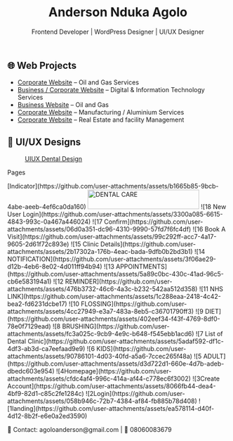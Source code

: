 <!DOCTYPE html>
<html lang="en">
<head>
  <meta charset="UTF-8">
  <meta name="viewport" content="width=device-width, initial-scale=1.0">
  <title>Anderson Agolo - Portfolio</title>
  <link rel="stylesheet" href="style.css">
</head>
<body>
  <header>
    <h1>Anderson Nduka Agolo</h1>
    <p>Frontend Developer | WordPress Designer | UI/UX Designer</p>
  </header>

  <section>
    <h2>🌐 Web Projects</h2>
    <ul>
      <li><a href="https://clarkefire.uk/" target="_blank">Corporate Website</a> – Oil and Gas Services</li>
      <li><a href="https://logiconesolution.com/" target="_blank">Business / Corporate Website</a> – Digital & Information Technology Services</li>
      <li><a href="https://owenlinkworld.com/" target="_blank">Business Website</a> – Oil and Gas</li>
      <li><a href="https://visionaluminiumgroup.com/" target="_blank">Corporate Website</a> – Manufacturing / Aluminium Services</li>
      <li><a href="https://propertymindsng.com/" target="_blank">Corporate Website</a> – Real Estate and facility Management</li>
    </ul>
  </section>
   
  <section>
    <h2>🎨 UI/UX Designs</h2>
    <div class="designs">
      <figure>
        <figcaption><a href="https://www.figma.com/proto/0449d2Orh2gTZXAhgwrI7g/Dissertation-Work?node-id=47-319&t=9oo2aT0bV8ojr6g8-1&scaling=scale-down&content-scaling=fixed&page-id=0%3A1&starting-point-node-id=47%3A319" target="_blank">UIUX Dental Design</a></figcaption>
      </figure>
    </div>
    <p>Pages</p>
[Indicator](https://github.com/user-attachments/assets/b1665b85-9bcb-4abe-aeeb-4ef6ca0da160)
<img width="254" height="44" alt="DENTAL CARE" src="https://github.com/user-attachments/assets/e1678ccd-c916-4996-92b1-e11c1e5fd26f" />
![18  New User Login](https://github.com/user-attachments/assets/3300a085-6615-4843-993c-0a467a446024)
![17  Confirm](https://github.com/user-attachments/assets/06d0a351-dc96-4310-9990-57fd7f6fc4df)
![16  Book A Visit](https://github.com/user-attachments/assets/99c292ff-acc7-4a17-9605-2d61f72c893e)
![15  Clinic Details](https://github.com/user-attachments/assets/2b17302a-176b-4eac-bada-9dfb0b2bd3b1)
![14  NOTIFICATION](https://github.com/user-attachments/assets/3f06ae29-d12b-4eb6-8e02-4d011ff94b94)
![13  APPOINTMENTS](https://github.com/user-attachments/assets/5a89c0bc-430c-41ad-96c5-cb6e583194a1)
![12  REMINDER](https://github.com/user-attachments/assets/476b3732-46c6-4a3c-b232-542aa512d358)
![11  NHS LINK](https://github.com/user-attachments/assets/1c288eaa-2418-4c42-bea2-fd6231dcbe17)
![10  FLOSSING](https://github.com/user-attachments/assets/4cc27949-e3a7-483a-8eb5-c36701790ff3)
![9  DIET](https://github.com/user-attachments/assets/402eef34-f43f-4769-8df0-78e0f7129ead)
![8  BRUSHING](https://github.com/user-attachments/assets/fc3a025c-9cb9-4e9c-b648-f545ebb1acd6)
![7  List of Dental Clinic](https://github.com/user-attachments/assets/5adaf592-df1c-4df3-ab3d-ca7eefaad9e9)
![6  KIDS](https://github.com/user-attachments/assets/90786101-4d03-40fd-a5a6-7ccec265f48a)
![5  ADULT](https://github.com/user-attachments/assets/d3d722d1-660e-4d7b-adeb-dbedc603e954)
![4Homepage](https://github.com/user-attachments/assets/cfdc4af4-996c-414a-af44-c778ec6f3002)
![3Create Account](https://github.com/user-attachments/assets/8066fb44-dea4-4bf9-82d1-c85c2fe1284c)
![2Login](https://github.com/user-attachments/assets/058b946c-72b7-4384-af84-fb885b78d408)
![1landing](https://github.com/user-attachments/assets/ea578114-d40f-4d12-8b2f-e6e0a2ed3590)
  </section>

  <footer>
    <p>📧 Contact: agoloanderson@gmail.com | 📱 08060083679</p>
  </footer>
</body>
</html>
